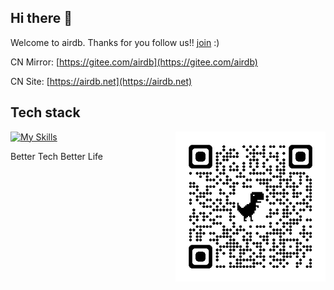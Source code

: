 
## Hi there 👋

Welcome to airdb.  Thanks for you follow us!! [join](https://github.com/airdb/mgmt/blob/main/Join_us.md) :)  

CN Mirror: [https://gitee.com/airdb](https://gitee.com/airdb)

CN Site: [https://airdb.net](https://airdb.net)


## Tech stack
<a href="https://airdb.github.io"><img width="240" align="right" src="https://raw.githubusercontent.com/deancn/deancn/main/imgs/qrcode_do_good_thing.png"></a>
[![My Skills](https://skillicons.dev/icons?i=github,aws,gcp,azure,linux,bash,vim,git,kubernetes,docker,jenkins,nginx,grafana,vscode,nodejs,vscode,c,vue,go,lua,unity,ts,py,figma,svg,ps&perline=8)](https://skillicons.dev)


<!--

**Here are some ideas to get you started:**

🙋‍♀️ A short introduction - what is your organization all about?
🌈 Contribution guidelines - how can the community get involved?
👩‍💻 Useful resources - where can the community find your docs? Is there anything else the community should know?
🍿 Fun facts - what does your team eat for breakfast?
🧙 Remember, you can do mighty things with the power of [Markdown](https://docs.github.com/github/writing-on-github/getting-started-with-writing-and-formatting-on-github/basic-writing-and-formatting-syntax)
-->

Better Tech Better Life
